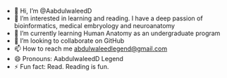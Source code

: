 - 👋 Hi, I’m @AabdulwaleedD
- 👀 I’m interested in learning and reading. I have a deep passion of bioinformatics, medical embryology and neuroanatomy 
- 🌱 I’m currently learning Human Anatomy as an undergraduate program 
- 💞️ I’m looking to collaborate on GitHub 
- 📫 How to reach me abdulwaleedlegend@gmail.com
- 😄 Pronouns: AabdulwaleedD Legend
- ⚡ Fun fact: Read. Reading is fun.

<!---
AabdulwaleedD/AabdulwaleedD is a ✨ special ✨ repository because its `README.md` (this file) appears on your GitHub profile.
You can click the Preview link to take a look at your changes.
--->
